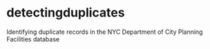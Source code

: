 # detectingduplicates
Identifying duplicate records in the NYC Department of City Planning Facilities database

